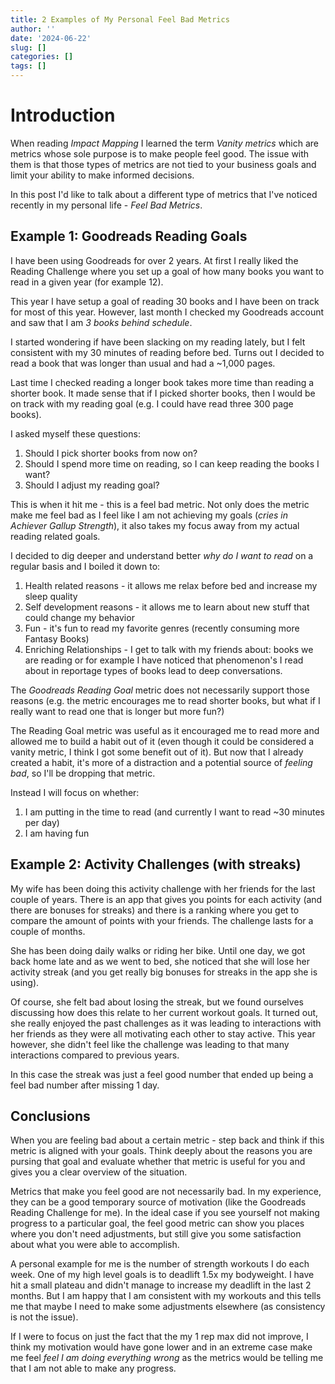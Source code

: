 ```yaml
---
title: 2 Examples of My Personal Feel Bad Metrics
author: ''
date: '2024-06-22'
slug: []
categories: []
tags: []
---
```


# Introduction
When reading *Impact Mapping* I learned the term *Vanity metrics* which are metrics whose sole purpose is to make people feel good. The issue with them is that those types of metrics are not tied to your business goals and limit your ability to make informed decisions.

In this post I'd like to talk about a different type of metrics that I've noticed recently in my personal life - *Feel Bad Metrics*.

## Example 1: Goodreads Reading Goals
I have been using Goodreads for over 2 years. At first I really liked the Reading Challenge where you set up a goal of how many books you want to read in a given year (for example 12).

This year I have setup a goal of reading 30 books and I have been on track for most of this year. However, last month I checked my Goodreads account and saw that I am *3 books behind schedule*.

I started wondering if have been slacking on my reading lately, but I felt consistent with my 30 minutes of reading before bed. Turns out I decided to read a book that was longer than usual and had a ~1,000 pages.

Last time I checked reading a longer book takes more time than reading a shorter book. It made sense that if I picked shorter books, then I would be on track with my reading goal (e.g. I could have read three 300 page books).

I asked myself these questions:
1. Should I pick shorter books from now on?
2. Should I spend more time on reading, so I can keep reading the books I want?
3. Should I adjust my reading goal?

This is when it hit me - this is a feel bad metric. Not only does the metric make me feel bad as I feel like I am not achieving my goals (*cries in Achiever Gallup Strength*), it also takes my focus away from my actual reading related goals.

I decided to dig deeper and understand better *why do I want to read* on a regular basis and I boiled it down to:
1. Health related reasons - it allows me relax before bed and increase my sleep quality
2. Self development reasons - it allows me to learn about new stuff that could change my behavior
3. Fun - it's fun to read my favorite genres (recently consuming more Fantasy Books)
4. Enriching Relationships - I get to talk with my friends about: books we are reading or for example I have noticed that phenomenon's I read about in reportage types of books lead to deep conversations.

The *Goodreads Reading Goal* metric does not necessarily support those reasons (e.g. the metric encourages me to read shorter books, but what if I really want to read one that is longer but more fun?)

The Reading Goal metric was useful as it encouraged me to read more and allowed me to build a habit out of it (even though it could be considered a vanity metric, I think I got some benefit out of it). But now that I already created a habit, it's more of a distraction and a potential source of *feeling bad*, so I'll be dropping that metric.

Instead I will focus on whether:
1. I am putting in the time to read (and currently I want to read ~30 minutes per day)  
2. I am having fun

## Example 2: Activity Challenges (with streaks)
My wife has been doing this activity challenge with her friends for the last couple of years. There is an app that gives you points for each activity (and there are bonuses for streaks) and there is a ranking where you get to compare the amount of points with your friends. The challenge lasts for a couple of months.

She has been doing daily walks or riding her bike. Until one day, we got back home late and as we went to bed, she noticed that she will lose her activity streak (and you get really big bonuses for streaks in the app she is using).

Of course, she felt bad about losing the streak, but we found ourselves discussing how does this relate to her current workout goals. It turned out, she really enjoyed the past challenges as it was leading to interactions with her friends as they were all motivating each other to stay active. This year however, she didn't feel like the challenge was leading to that many interactions compared to previous years.

In this case the streak was just a feel good number that ended up being a feel bad number after missing 1 day.

## Conclusions
When you are feeling bad about a certain metric - step back and think if this metric is aligned with your goals. Think deeply about the reasons you are pursing that goal and evaluate whether that metric is useful for you and gives you a clear overview of the situation.

Metrics that make you feel good are not necessarily bad. In my experience, they can be a good temporary source of motivation (like the Goodreads Reading Challenge for me). In the ideal case if you see yourself not making progress to a particular goal, the feel good metric can show you places where you don't need adjustments, but still give you some satisfaction about what you were able to accomplish.

A personal example for me is the number of strength workouts I do each week. One of my high level goals is to deadlift 1.5x my bodyweight. I have hit a small plateau and didn't manage to increase my deadlift in the last 2 months. But I am happy that I am consistent with my workouts and this tells me that maybe I need to make some adjustments elsewhere (as consistency is not the issue).

If I were to focus on just the fact that the my 1 rep max did not improve, I think my motivation would have gone lower and in an extreme case make me feel *feel I am doing everything wrong* as the metrics would be telling me that I am not able to make any progress. 
